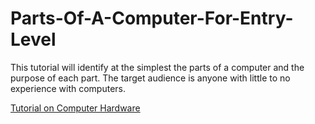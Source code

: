 # Parts-Of-A-Computer-For-Entry-Level
This tutorial will identify at the simplest the parts of a computer and the purpose of each part. The target audience is anyone with little to no experience with computers. 

[Tutorial on Computer Hardware](https://github.com/msmith2777/Parts-Of-A-Computer-For-Entry-Level/blob/master/Final%20Project.md)

